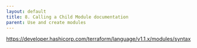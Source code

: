 ```yaml
---
layout: default
title: 8. Calling a Child Module documentation
parent: Use and create modules
---
```


https://developer.hashicorp.com/terraform/language/v1.1.x/modules/syntax